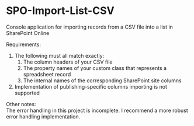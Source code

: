 # SPO-Import-List-CSV
Console application for importing records from a CSV file into a list in SharePoint Online

Requirements:<br/>
<ol>
<li>The following must all match exactly:
<ol>
<li>The column headers of your CSV file</li>
<li>The property names of your custom class that represents a spreadsheet record</li>
<li>The internal names of the corresponding SharePoint site columns</li>
</ol>
</li>
<li>Implementation of publishing-specific columns importing is not supported </li>
</ol>

Other notes:<br/>
The error handling in this project is incomplete. I recommend a more robust error handling implementation.